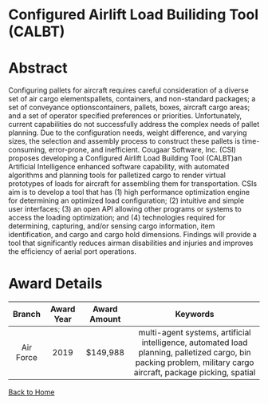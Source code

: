 
Configured Airlift Load Builiding Tool (CALBT)
==============================================

# Abstract


Configuring pallets for aircraft requires careful consideration of a diverse set of air cargo elementspallets, containers, and non-standard packages; a set of conveyance optionscontainers, pallets, boxes, aircraft cargo areas; and a set of operator specified preferences or priorities. Unfortunately, current capabilities do not successfully address the complex needs of pallet planning. Due to the configuration needs, weight difference, and varying sizes, the selection and assembly process to construct these pallets is time-consuming, error-prone, and inefficient. Cougaar Software, Inc. (CSI) proposes developing a Configured Airlift Load Building Tool (CALBT)an Artificial Intelligence enhanced software capability, with automated algorithms and planning tools for palletized cargo to render virtual prototypes of loads for aircraft for assembling them for transportation. CSIs aim is to develop a tool that has (1) high performance optimization engine for determining an optimized load configuration; (2) intuitive and simple user interfaces; (3) an open API allowing other programs or systems to access the loading optimization; and (4) technologies required for determining, capturing, and/or sensing cargo information, item identification, and cargo and cargo hold dimensions. Findings will provide a tool that significantly reduces airman disabilities and injuries and improves the efficiency of aerial port operations.  

# Award Details

|Branch|Award Year|Award Amount|Keywords|
| :---: | :---: | :---: | :---: |
|Air Force|2019|$149,988|multi-agent systems, artificial intelligence, automated load planning, palletized cargo, bin packing problem, military cargo aircraft, package picking, spatial|
  
  


[Back to Home](https://github.com/chrischow/dod_sbir_awards#37)
